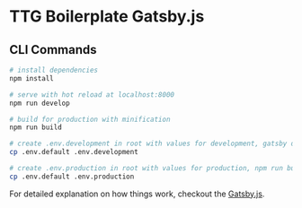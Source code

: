 # TTG Boilerplate Gatsby.js

## CLI Commands

``` bash
# install dependencies
npm install

# serve with hot reload at localhost:8000
npm run develop

# build for production with minification
npm run build

# create .env.development in root with values for development, gatsby develop uses .env.development
cp .env.default .env.development

# create .env.production in root with values for production, npm run build uses .env.production values
cp .env.default .env.production

```

For detailed explanation on how things work, checkout the [Gatsby.js](https://www.gatsbyjs.org/docs/). 
